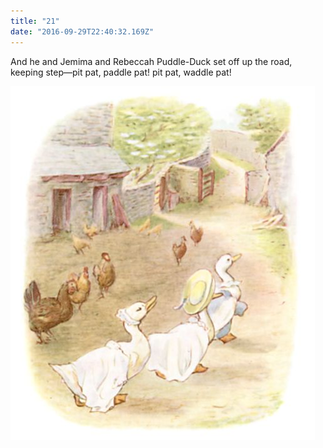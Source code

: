 ```yaml
---
title: "21"
date: "2016-09-29T22:40:32.169Z"
---
```


And he and Jemima and Rebeccah Puddle-Duck set off up the road, keeping step—pit pat, paddle pat! pit pat, waddle pat!

![Kittens playing](./tom44.jpg)